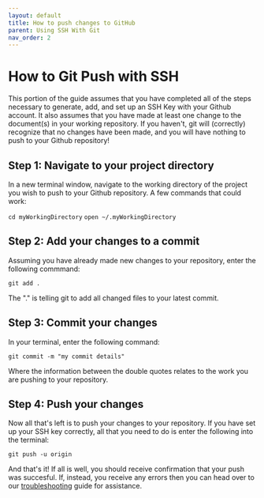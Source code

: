 ```yaml
---
layout: default
title: How to push changes to GitHub
parent: Using SSH With Git
nav_order: 2
---
```


# How to Git Push with SSH
This portion of the guide assumes that you have completed all of the steps necessary to generate, add, and set up an SSH Key with your Github account. It also assumes that you have made at least one change to the document(s) in your working repository. If you haven't, git will (correctly) recognize that no changes have been made, and you will have nothing to push to your Github repository!

## Step 1: Navigate to your project directory
In a new terminal window, navigate to the working directory of the project you wish to push to your Github repository. A few commands that could work:

`cd myWorkingDirectory`
`open ~/.myWorkingDirectory`

## Step 2: Add your changes to a commit
Assuming you have already made new changes to your repository, enter the following commmand:

`git add .`

The "." is telling git to add all changed files to your latest commit.

## Step 3: Commit your changes
In your terminal, enter the following command:

`git commit -m "my commit details"`

Where the information between the double quotes relates to the work you are pushing to your repository.

## Step 4: Push your changes
Now all that's left is to push your changes to your repository. If you have set up your SSH key correctly, all that you need to do is enter the following into the terminal:

`git push -u origin`

And that's it! If all is well, you should receive confirmation that your push was succesful. If, instead, you receive any errors then you can head over to our [troubleshooting](https://dlepke.github.io/Deanna-Wilson-Ray/docs/troubleshooting/) guide for assistance.